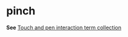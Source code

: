 # pinch

**See** [Touch and pen interaction term collection](/style-guide/a-z-word-list-term-collections/term-collections/touch-pen-interaction-terms)
